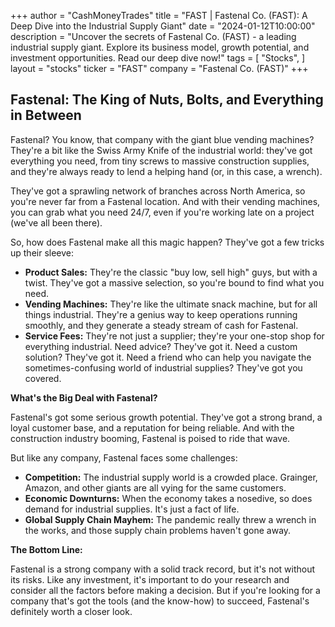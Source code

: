 +++
author = "CashMoneyTrades"
title = "FAST |  Fastenal Co. (FAST): A Deep Dive into the Industrial Supply Giant"
date = "2024-01-12T10:00:00"
description = "Uncover the secrets of Fastenal Co. (FAST) - a leading industrial supply giant. Explore its business model, growth potential, and investment opportunities.  Read our deep dive now!"
tags = [
"Stocks",
]
layout = "stocks"
ticker = "FAST"
company = "Fastenal Co. (FAST)"
+++
        


## Fastenal: The King of Nuts, Bolts, and Everything in Between

Fastenal? You know, that company with the giant blue vending machines? They're a bit like the Swiss Army Knife of the industrial world:  they've got everything you need, from tiny screws to massive construction supplies, and they're always ready to lend a helping hand (or, in this case, a wrench). 

They've got a sprawling network of branches across North America, so you're never far from a Fastenal location.  And with their vending machines, you can grab what you need 24/7, even if you're working late on a project (we've all been there). 

So, how does Fastenal make all this magic happen? They've got a few tricks up their sleeve:

* **Product Sales:** They're the classic "buy low, sell high" guys, but with a twist. They've got a massive selection, so you're bound to find what you need.
* **Vending Machines:** They're like the ultimate snack machine, but for all things industrial. They're a genius way to keep operations running smoothly, and they generate a steady stream of cash for Fastenal.
* **Service Fees:**  They're not just a supplier; they're your one-stop shop for everything industrial.  Need advice? They've got it. Need a custom solution? They've got it.  Need a friend who can help you navigate the sometimes-confusing world of industrial supplies? They've got you covered. 

**What's the Big Deal with Fastenal?**

Fastenal's got some serious growth potential. They've got a strong brand, a loyal customer base, and a reputation for being reliable.  And with the construction industry booming, Fastenal is poised to ride that wave. 

But like any company, Fastenal faces some challenges:

* **Competition:** The industrial supply world is a crowded place. Grainger, Amazon, and other giants are all vying for the same customers. 
* **Economic Downturns:** When the economy takes a nosedive, so does demand for industrial supplies. It's just a fact of life. 
* **Global Supply Chain Mayhem:** The pandemic really threw a wrench in the works, and those supply chain problems haven't gone away. 

**The Bottom Line:**

Fastenal is a strong company with a solid track record, but it's not without its risks. Like any investment, it's important to do your research and consider all the factors before making a decision.  But if you're looking for a company that's got the tools (and the know-how) to succeed, Fastenal's definitely worth a closer look. 

        